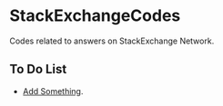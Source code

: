 # StackExchangeCodes
Codes related to answers on StackExchange Network.

## To Do List

 *	[Add Something](https://dsp.stackexchange.com/questions/50003).
